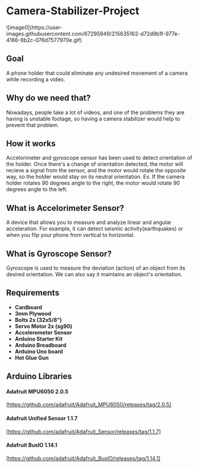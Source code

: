 # Camera-Stabilizer-Project

<p align=""center>
  ![image0](https://user-images.githubusercontent.com/67295949/215635162-d72d9b1f-977e-4166-8b2c-076d7577970e.gif)
</p>
  
<h2> Goal </h2>
<p> A phone holder that could eliminate any undesired movement of a camera while recording a video. </p>

<h2> Why do we need that? </h2>
<p> Nowadays, people take a lot of videos, and one of the problems they are having is unstable footage, so having a camera stabilizer would help to prevent that problem. </p>

<h2> How it works </h2>
<p> Accelorimeter and gyroscope sensor has been used to detect orientation of the holder. Once there's a change of orientation detected, the motor will recieve a signal from the sensor, and the motor would rotate the opposite way, so the holder would stay on its neutral orientation. Ex. If the camera holder rotates 90 degrees angle to the right, the motor would rotate 90 degrees angle to the left.</p>

<h2> What is Accelorimeter Sensor? </h2>
<p> A device that allows you to measure and analyze linear and angular acceleration. For example, it can detect seismic activity(earthquakes) or when you flip your phone from vertical to horizontal. </p>

<h2> What is Gyroscope Sensor? </h2>
<p> Gyroscope is used to measure the deviation (action) of an object from its desired orientation. We can also say it maintains an object's orientation.</p>

<h2> Requirements </h2>
<p></p>
<b>
<ul>
  <li>Cardboard</li>
  <li>3mm Plywood</li>
  <li>Bolts 2x (32x5/8")</li>
  <li>Servo Motor 2x (sg90)</li>
  <li>Accelerometer Sensor</li>
  <li>Arduino Starter Kit</li>
  <li>Arduino Breadboard</li>
  <li>Arduino Uno board</li>
  <li>Hot Glue Gun</li>
</ul>
</b>

<h2> Arduino Libraries </h2>

<h4> Adafruit MPU6050 2.0.5 </h4> 

[https://github.com/adafruit/Adafruit_MPU6050/releases/tag/2.0.5]

<h4> Adafruit Unified Sensor 1.1.7 </h4>  

[https://github.com/adafruit/Adafruit_Sensor/releases/tag/1.1.7]

<h4> Adafruit BusIO 1.14.1 </h4>

[https://github.com/adafruit/Adafruit_BusIO/releases/tag/1.14.1]
